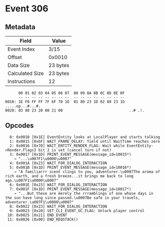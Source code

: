 # Event 306

## Metadata

| Field           | Value    |
|-----------------|----------|
| Event Index     | 3/15     |
| Offset          | 0x0010   |
| Data Size       | 23 bytes |
| Calculated Size | 23 bytes |
| Instructions    | 12       |

```
      00 01 02 03 04 05 06 07  08 09 0A 0B 0C 0D 0E 0F
      -- -- -- -- -- -- -- --  -- -- -- -- -- -- -- --
0010: 1E F0 FF FF 7F 6F 70 1D  01 80 23 1D 02 80 23 1D  .....op...#...#.
0020: 03 80 23 20 00 21 00                              ..# .!.         
```

## Opcodes

```
  0: 0x0010 [0x1E] EventEntity looks at LocalPlayer and starts talking
  1: 0x0015 [0x6F] WAIT_FRAME_DELAY: Yield until WaitTime reaches zero
  2: 0x0016 [0x70] WAIT_ENTITY_RENDER_FLAG: Wait while EventEntity->Render.Flags3 bit 2 is set (cancel turn if not)
  3: 0x0017 [0x1D] PRINT_EVENT_MESSAGE(message_id=10015*)
    → "...\u007F1\u0000\u0007"
  4: 0x001A [0x23] WAIT_FOR_DIALOG_INTERACTION
  5: 0x001B [0x1D] PRINT_EVENT_MESSAGE(message_id=10016*)
    → "A familiarrr scent clings to you, adventurer.\u0007The aroma of rich earth, and a fresh breeze...it brings me back to long ago.\u007F1\u0000\u0007"
  6: 0x001E [0x23] WAIT_FOR_DIALOG_INTERACTION
  7: 0x001F [0x1D] PRINT_EVENT_MESSAGE(message_id=10017*)
    → "...But these are merely the rrramblings of one whose days in the sun have long since passed.\u0007Be safe in your travels, adventurer.\u007F1\u0000\u0007"
  8: 0x0022 [0x23] WAIT_FOR_DIALOG_INTERACTION
  9: 0x0023 [0x20] SET_CLI_EVENT_UC_FLAG: Unlock player control
 10: 0x0025 [0x21] END_EVENT
 11: 0x0026 [0x00] END_REQSTACK()
```
